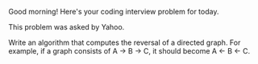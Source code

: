 Good morning! Here's your coding interview problem for today.

This problem was asked by Yahoo.

Write an algorithm that computes the reversal of a directed graph. For example,
if a graph consists of A -> B -> C, it should become A <- B <- C.